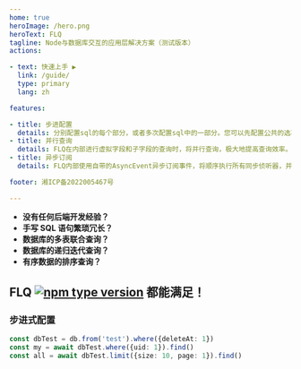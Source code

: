 ```yaml
---
home: true
heroImage: /hero.png
heroText: FLQ
tagline: Node与数据库交互的应用层解决方案（测试版本）
actions:

- text: 快速上手 ▶
  link: /guide/
  type: primary
  lang: zh

features:

- title: 步进配置
  details: 分别配置sql的每个部分，或者多次配置sql中的一部分。您可以先配置公共的选项，将其保存下来，以便以后使用。
- title: 并行查询
  details: FLQ在内部进行虚拟字段和子字段的查询时，将并行查询，极大地提高查询效率。
- title: 异步订阅
  details: FLQ内部使用自带的AsyncEvent异步订阅事件，将顺序执行所有同步侦听器，并且并行执行所有异步侦听器。

footer: 湘ICP备2022005467号

---
```


- **没有任何后端开发经验？**
- **手写 SQL 语句繁琐冗长？**
- **数据库的多表联合查询？**
- **数据库的递归迭代查询？**
- **有序数据的排序查询？**

## FLQ [![npm type version](https://badgen.net/npm/v/flq)](https://www.npmjs.com/package/flq) 都能满足！

### 步进式配置

```ts
const dbTest = db.from('test').where({deleteAt: 1})
const my = await dbTest.where({uid: 1}).find()
const all = await dbTest.limit({size: 10, page: 1}).find()
```
